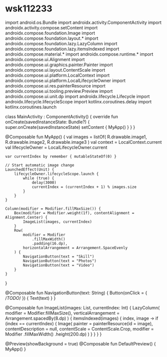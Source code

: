 # wsk112233

import android.os.Bundle
import androidx.activity.ComponentActivity
import androidx.activity.compose.setContent
import androidx.compose.foundation.Image
import androidx.compose.foundation.layout.*
import androidx.compose.foundation.lazy.LazyColumn
import androidx.compose.foundation.lazy.itemsIndexed
import androidx.compose.material.*
import androidx.compose.runtime.*
import androidx.compose.ui.Alignment
import androidx.compose.ui.graphics.painter.Painter
import androidx.compose.ui.layout.ContentScale
import androidx.compose.ui.platform.LocalContext
import androidx.compose.ui.platform.LocalLifecycleOwner
import androidx.compose.ui.res.painterResource
import androidx.compose.ui.tooling.preview.Preview
import androidx.compose.ui.unit.dp
import androidx.lifecycle.Lifecycle
import androidx.lifecycle.lifecycleScope
import kotlinx.coroutines.delay
import kotlinx.coroutines.launch

class MainActivity : ComponentActivity() {
    override fun onCreate(savedInstanceState: Bundle?) {
        super.onCreate(savedInstanceState)
        setContent {
            MyApp()
        }
    }
}

@Composable
fun MyApp() {
    val images = listOf(
        R.drawable.image1,
        R.drawable.image2,
        R.drawable.image3
    )
    val context = LocalContext.current
    val lifecycleOwner = LocalLifecycleOwner.current

    var currentIndex by remember { mutableStateOf(0) }

    // Start automatic image change
    LaunchedEffect(Unit) {
        lifecycleOwner.lifecycleScope.launch {
            while (true) {
                delay(3000)
                currentIndex = (currentIndex + 1) % images.size
            }
        }
    }

    Column(modifier = Modifier.fillMaxSize()) {
        Box(modifier = Modifier.weight(1f), contentAlignment = Alignment.Center) {
            ImageList(images, currentIndex)
        }
        Row(
            modifier = Modifier
                .fillMaxWidth()
                .padding(16.dp),
            horizontalArrangement = Arrangement.SpaceEvenly
        ) {
            NavigationButton(text = "Skill")
            NavigationButton(text = "Photos")
            NavigationButton(text = "Video")
        }
    }
}

@Composable
fun NavigationButton(text: String) {
    Button(onClick = { /*TODO*/ }) {
        Text(text)
    }
}

@Composable
fun ImageList(images: List<Int>, currentIndex: Int) {
    LazyColumn(
        modifier = Modifier.fillMaxSize(),
        verticalArrangement = Arrangement.spacedBy(8.dp)
    ) {
        itemsIndexed(images) { index, image ->
            if (index == currentIndex) {
                Image(
                    painter = painterResource(id = image),
                    contentDescription = null,
                    contentScale = ContentScale.Crop,
                    modifier = Modifier
                        .fillMaxWidth()
                        .height(200.dp)
                )
            }
        }
    }
}

@Preview(showBackground = true)
@Composable
fun DefaultPreview() {
    MyApp()
}
